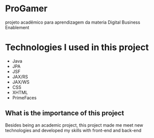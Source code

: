 # ProGamer
projeto acadêmico para aprendizagem da materia Digital Business Enablement

# Technologies I used in this project
- Java
- JPA
- JSF
- JAX/RS
- JAX/WS
- CSS
- XHTML
- PrimeFaces

## What is the importance of this project
Besides being an academic project, this project made me meet new technologies and developed my skills with front-end and back-end
